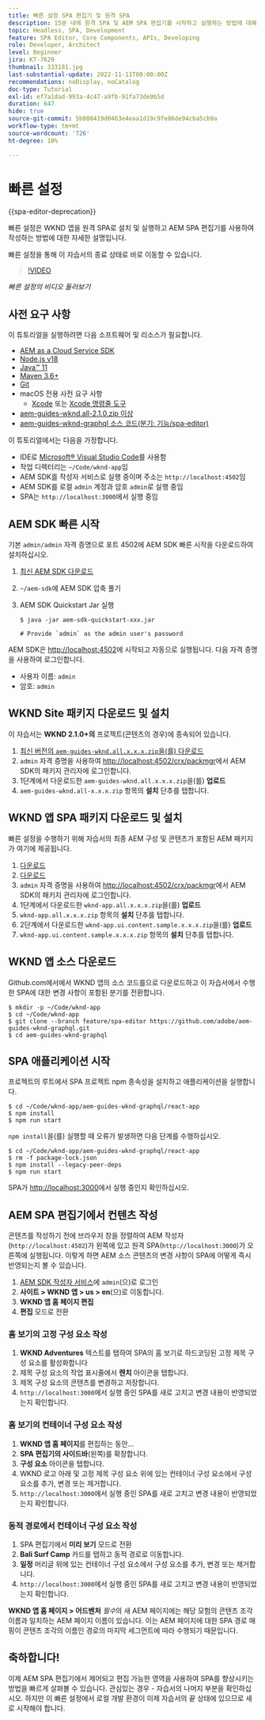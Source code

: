 ```yaml
---
title: 빠른 설정 SPA 편집기 및 원격 SPA
description: 15분 내에 원격 SPA 및 AEM SPA 편집기를 시작하고 실행하는 방법에 대해 알아보십시오.
topic: Headless, SPA, Development
feature: SPA Editor, Core Components, APIs, Developing
role: Developer, Architect
level: Beginner
jira: KT-7629
thumbnail: 333181.jpg
last-substantial-update: 2022-11-11T00:00:00Z
recommendations: noDisplay, noCatalog
doc-type: Tutorial
exl-id: ef7a1dad-993a-4c47-a9fb-91fa73de9b5d
duration: 647
hide: true
source-git-commit: 5b008419d0463e4eaa1d19c9fe86de94cba5cb9a
workflow-type: tm+mt
source-wordcount: '726'
ht-degree: 10%

---
```


# 빠른 설정

{{spa-editor-deprecation}}

빠른 설정은 WKND 앱을 원격 SPA로 설치 및 실행하고 AEM SPA 편집기를 사용하여 작성하는 방법에 대한 자세한 설명입니다.

빠른 설정을 통해 이 자습서의 종료 상태로 바로 이동할 수 있습니다.

>[!VIDEO](https://video.tv.adobe.com/v/333181?quality=12&learn=on)

_빠른 설정의 비디오 둘러보기_

## 사전 요구 사항

이 튜토리얼을 실행하려면 다음 소프트웨어 및 리소스가 필요합니다.

+ [AEM as a Cloud Service SDK](https://experienceleague.adobe.com/docs/experience-manager-learn/cloud-service/local-development-environment-set-up/aem-runtime.html?lang=ko)
+ [Node.js v18](https://nodejs.org/en/)
+ [Java™ 11](https://downloads.experiencecloud.adobe.com/content/software-distribution/en/general.html)
+ [Maven 3.6+](https://maven.apache.org/)
+ [Git](https://git-scm.com/downloads)
+ macOS 전용 사전 요구 사항
   + [Xcode](https://developer.apple.com/xcode/) 또는 [Xcode 명령줄 도구](https://developer.apple.com/xcode/resources/)
+ [aem-guides-wknd.all-2.1.0.zip 이상](https://github.com/adobe/aem-guides-wknd/releases)
+ [aem-guides-wknd-graphql 소스 코드(분기: 기능/spa-editor)](https://github.com/adobe/aem-guides-wknd-graphql/tree/feature/spa-editor)


이 튜토리얼에서는 다음을 가정합니다.

+ IDE로 [Microsoft® Visual Studio Code](https://visualstudio.microsoft.com/)를 사용함
+ 작업 디렉터리는 `~/Code/wknd-app`임
+ AEM SDK를 작성자 서비스로 실행 중이며 주소는 `http://localhost:4502`임
+ AEM SDK를 로컬 `admin` 계정과 암호 `admin`로 실행 중임
+ SPA는 `http://localhost:3000`에서 실행 중임

## AEM SDK 빠른 시작

기본 `admin/admin` 자격 증명으로 포트 4502에 AEM SDK 빠른 시작을 다운로드하여 설치하십시오.

1. [최신 AEM SDK 다운로드](https://experience.adobe.com/#/downloads/content/software-distribution/en/aemcloud.html?fulltext=AEM*+SDK*&orderby=%40jcr%3Acontent%2Fjcr%3AlastModified&orderby.sort=desc&layout=list&p.offset=0&p.limit=1)
1. `~/aem-sdk`에 AEM SDK 압축 풀기
1. AEM SDK Quickstart Jar 실행

   ```
   $ java -jar aem-sdk-quickstart-xxx.jar
   
   # Provide `admin` as the admin user's password
   ```

AEM SDK은 [http://localhost:4502](http://localhost:4502)에 시작되고 자동으로 실행됩니다. 다음 자격 증명을 사용하여 로그인합니다.

+ 사용자 이름: `admin`
+ 암호: `admin`

## WKND Site 패키지 다운로드 및 설치

이 자습서는 __WKND 2.1.0+의__ 프로젝트(콘텐츠의 경우)에 종속되어 있습니다.

1. [최신 버전의 `aem-guides-wknd.all.x.x.x.zip`을(를) 다운로드](https://github.com/adobe/aem-guides-wknd/releases)
1. `admin` 자격 증명을 사용하여 [http://localhost:4502/crx/packmgr](http://localhost:4502/crx/packmgr)에서 AEM SDK의 패키지 관리자에 로그인합니다.
1. 1단계에서 다운로드한 `aem-guides-wknd.all.x.x.x.zip`을(를) __업로드__
1. `aem-guides-wknd.all-x.x.x.zip` 항목의 __설치__ 단추를 탭합니다.

## WKND 앱 SPA 패키지 다운로드 및 설치

빠른 설정을 수행하기 위해 자습서의 최종 AEM 구성 및 콘텐츠가 포함된 AEM 패키지가 여기에 제공됩니다.

1. [다운로드 &#x200B;](./assets/quick-setup/wknd-app.all-1.0.0-SNAPSHOT.zip)
1. [다운로드 &#x200B;](./assets/quick-setup/wknd-app.ui.content.sample-1.0.1.zip)
1. `admin` 자격 증명을 사용하여 [http://localhost:4502/crx/packmgr](http://localhost:4502/crx/packmgr)에서 AEM SDK의 패키지 관리자에 로그인합니다.
1. 1단계에서 다운로드한 `wknd-app.all.x.x.x.zip`을(를) __업로드__
1. `wknd-app.all.x.x.x.zip` 항목의 __설치__ 단추를 탭합니다.
1. 2단계에서 다운로드한 `wknd-app.ui.content.sample.x.x.x.zip`을(를) __업로드__
1. `wknd-app.ui.content.sample.x.x.x.zip` 항목의 __설치__ 단추를 탭합니다.

## WKND 앱 소스 다운로드

Github.com에서에서 WKND 앱의 소스 코드를으로 다운로드하고 이 자습서에서 수행한 SPA에 대한 변경 사항이 포함된 분기를 전환합니다.

```
$ mkdir -p ~/Code/wknd-app
$ cd ~/Code/wknd-app
$ git clone --branch feature/spa-editor https://github.com/adobe/aem-guides-wknd-graphql.git
$ cd aem-guides-wknd-graphql
```

## SPA 애플리케이션 시작

프로젝트의 루트에서 SPA 프로젝트 npm 종속성을 설치하고 애플리케이션을 실행합니다.

```
$ cd ~/Code/wknd-app/aem-guides-wknd-graphql/react-app
$ npm install
$ npm run start
```

`npm install`을(를) 실행할 때 오류가 발생하면 다음 단계를 수행하십시오.

```
$ cd ~/Code/wknd-app/aem-guides-wknd-graphql/react-app
$ rm -f package-lock.json
$ npm install --legacy-peer-deps
$ npm run start
```

SPA가 [http://localhost:3000](http://localhost:3000)에서 실행 중인지 확인하십시오.

## AEM SPA 편집기에서 컨텐츠 작성

콘텐츠를 작성하기 전에 브라우저 창을 정렬하여 AEM 작성자(`http://localhost:4502`)가 왼쪽에 있고 원격 SPA(`http://localhost:3000`)가 오른쪽에 실행됩니다. 이렇게 하면 AEM 소스 콘텐츠의 변경 사항이 SPA에 어떻게 즉시 반영되는지 볼 수 있습니다.

1. [AEM SDK 작성자 서비스](http://localhost:4502)에 `admin`(으)로 로그인
1. __사이트 > WKND 앱 > us > en__(으)로 이동합니다.
1. __WKND 앱 홈 페이지 편집__
1. __편집__ 모드로 전환

### 홈 보기의 고정 구성 요소 작성

1. __WKND Adventures__ 텍스트를 탭하여 SPA의 홈 보기로 하드코딩된 고정 제목 구성 요소를 활성화합니다
1. 제목 구성 요소의 작업 표시줄에서 __렌치__ 아이콘을 탭합니다.
1. 제목 구성 요소의 콘텐츠를 변경하고 저장합니다.
1. `http://localhost:3000`에서 실행 중인 SPA를 새로 고치고 변경 내용이 반영되었는지 확인합니다.

### 홈 보기의 컨테이너 구성 요소 작성

1. __WKND 앱 홈 페이지__&#x200B;를 편집하는 동안...
1. __SPA 편집기의 사이드바__(왼쪽)를 확장합니다.
1. __구성 요소__ 아이콘을 탭합니다.
1. WKND 로고 아래 및 고정 제목 구성 요소 위에 있는 컨테이너 구성 요소에서 구성 요소를 추가, 변경 또는 제거합니다.
1. `http://localhost:3000`에서 실행 중인 SPA를 새로 고치고 변경 내용이 반영되었는지 확인합니다.

### 동적 경로에서 컨테이너 구성 요소 작성

1. SPA 편집기에서 __미리 보기__ 모드로 전환
1. __Bali Surf Camp__ 카드를 탭하고 동적 경로로 이동합니다.
1. __일정__ 머리글 위에 있는 컨테이너 구성 요소에서 구성 요소를 추가, 변경 또는 제거합니다.
1. `http://localhost:3000`에서 실행 중인 SPA를 새로 고치고 변경 내용이 반영되었는지 확인합니다.

__WKND 앱 홈 페이지 > 어드벤처__ _필수_&#x200B;의 새 AEM 페이지에는 해당 모험의 콘텐츠 조각 이름과 일치하는 AEM 페이지 이름이 있습니다. 이는 AEM 페이지에 대한 SPA 경로 매핑이 콘텐츠 조각의 이름인 경로의 마지막 세그먼트에 따라 수행되기 때문입니다.

## 축하합니다!

이제 AEM SPA 편집기에서 제어되고 편집 가능한 영역을 사용하여 SPA를 향상시키는 방법을 빠르게 살펴볼 수 있습니다. 관심있는 경우 - 자습서의 나머지 부분을 확인하십시오. 하지만 이 빠른 설정에서 로컬 개발 환경이 이제 자습서의 끝 상태에 있으므로 새로 시작해야 합니다.
